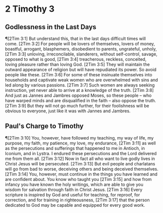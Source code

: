 # 2 Timothy 3

## Godlessness in the Last Days
¶[2Tim 3:1] But understand this, that in the last days difficult times will come.
[2Tim 3:2] For people will be lovers of themselves, lovers of money, boastful, arrogant, blasphemers, disobedient to parents, ungrateful, unholy,
[2Tim 3:3] unloving, irreconcilable, slanderers, without self-control, savage, opposed to what is good,
[2Tim 3:4] treacherous, reckless, conceited, loving pleasure rather than loving God.
[2Tim 3:5] They will maintain the outward appearance of religion but will have repudiated its power. So avoid people like these.
[2Tim 3:6] For some of these insinuate themselves into households and captivate weak women who are overwhelmed with sins and led along by various passions.
[2Tim 3:7] Such women are always seeking instruction, yet never able to arrive at a knowledge of the truth.
[2Tim 3:8] And just as Jannes and Jambres opposed Moses, so these people – who have warped minds and are disqualified in the faith – also oppose the truth.
[2Tim 3:9] But they will not go much further, for their foolishness will be obvious to everyone, just like it was with Jannes and Jambres.

## Paul's Charge to Timothy
¶[2Tim 3:10] You, however, have followed my teaching, my way of life, my purpose, my faith, my patience, my love, my endurance,
[2Tim 3:11] as well as the persecutions and sufferings that happened to me in Antioch, in Iconium, and in Lystra. I endured these persecutions and the Lord delivered me from them all.
[2Tim 3:12] Now in fact all who want to live godly lives in Christ Jesus will be persecuted.
[2Tim 3:13] But evil people and charlatans will go from bad to worse, deceiving others and being deceived themselves.
[2Tim 3:14] You, however, must continue in the things you have learned and are confident about. You know who taught you
[2Tim 3:15] and how from infancy you have known the holy writings, which are able to give you wisdom for salvation through faith in Christ Jesus.
[2Tim 3:16] Every scripture is inspired by God and useful for teaching, for reproof, for correction, and for training in righteousness,
[2Tim 3:17] that the person dedicated to God may be capable and equipped for every good work.
